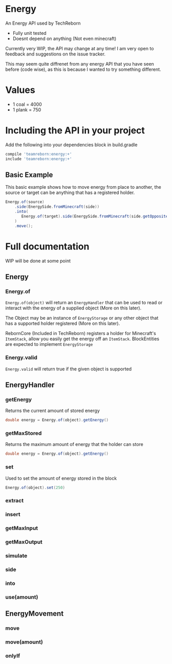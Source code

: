 # Energy
An Energy API used by TechReborn

* Fully unit tested
* Doesnt depend on anything (Not even minecraft)

Currently very WIP, the API may change at any time! I am very open to feedback and suggestions on the issue tracker.

This may seem quite diffrenet from any energy API that you have seen before (code wise), as this is because I wanted to try something different.

# Values

* 1 coal = 4000
* 1 plank = 750

# Including the API in your project

Add the following into your dependencies block in build.gradle

```groovy
compile 'teamreborn:energy:+'
include 'teamreborn:energy:+'
```

## Basic Example

This basic example shows how to move energy from place to another, the source or target can be anything that has a registered holder.

```java
Energy.of(source)
	.side(EnergySide.fromMinecraft(side))
	.into(
	   Energy.of(target).side(EnergySide.fromMinecraft(side.getOpposite()))
	)
	.move();
```

# Full documentation

WIP will be done at some point

## Energy

### Energy.of

`Energy.of(object)` will return an `EnergyHandler` that can be used to read or interact with the energy of a supplied object (More on this later).

The Object may be an instance of `EnergyStorage` or any other object that has a supported holder registered (More on this later). 

RebornCore (Included in TechReborn) registers a holder for Minecraft's `ItemStack`, allow you easily get the energy off an `ItemStack`. BlockEntities are expected to implement `EnergyStorage`

### Energy.valid

`Energy.valid` will return true if the given object is supported

## EnergyHandler

### getEnergy

Returns the current amount of stored energy

```java
double energy = Energy.of(object).getEnergy()
```

### getMaxStored

Returns the maximum amount of energy that the holder can store

```java
double energy = Energy.of(object).getEnergy()
```

### set

Used to set the amount of energy stored in the block

```java
Energy.of(object).set(250)
```

### extract

### insert

### getMaxInput

### getMaxOutput

### simulate

### side

### into

### use(amount)

## EnergyMovement

### move

### move(amount)

### onlyIf